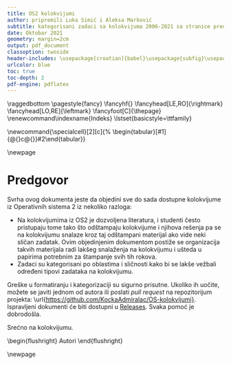 ```yaml
---
title: OS2 kolokvijumi
author: pripremili Luka Simić i Aleksa Marković
subtitle: kategorisani zadaci sa kolokvijuma 2006-2021 sa stranice predmeta
date: Oktobar 2021
geometry: margin=2cm
output: pdf_document
classoption: twoside
header-includes: \usepackage[croatian]{babel}\usepackage{subfig}\usepackage{float}\usepackage{fancyhdr}\usepackage{imakeidx}\usepackage{listings}\usepackage{svg}\makeindex[intoc]\graphicspath{{./}}\usepackage[normalem]{ulem}\usepackage{multirow}
urlcolor: blue
toc: true
toc-depth: 2
pdf-engine: pdflatex
---
```

\raggedbottom
\pagestyle{fancy}
\fancyhf{}
\fancyhead[LE,RO]{\rightmark}
\fancyhead[LO,RE]{\leftmark}
\fancyfoot[C]{\thepage}
\renewcommand\indexname{Indeks}
\lstset{basicstyle=\ttfamily}

\newcommand{\specialcell}[2][c]{%
  \begin{tabular}[#1]{@{}c@{}}#2\end{tabular}}

\newpage
# Predgovor
Svrha ovog dokumenta jeste da objedini sve do sada dostupne kolokvijume iz Operativnih sistema 2 iz nekoliko razloga:

- Na kolokvijumima iz OS2 je dozvoljena literatura, i studenti često pristupaju tome tako što odštampaju kolokvijume i njihova rešenja pa se na kolokvijumu snalaze kroz taj odštampani materijal ako vide neki sličan zadatak. Ovim objedinjenim dokumentom postiže se organizacija takvih materijala radi lakšeg snalaženja na kolokvijumu i ušteda u papirima potrebnim za štampanje svih tih rokova.
- Zadaci su kategorisani po oblastima i sličnosti kako bi se lakše vežbali određeni tipovi zadataka na kolokvijumu.

Greške u formatiranju i kategorizaciji su sigurno prisutne. Ukoliko ih uočite, možete se javiti jednom od autora ili poslati *pull request* na repozitorijum projekta: \url{https://github.com/KockaAdmiralac/OS-kolokvijumi}. Ispravljeni dokumenti će biti dostupni u [Releases](https://github.com/KockaAdmiralac/OS-kolokvijumi/releases/latest). Svaka pomoć je dobrodošla.

Srećno na kolokvijumu.

\begin{flushright}
Autori
\end{flushright}

\newpage
